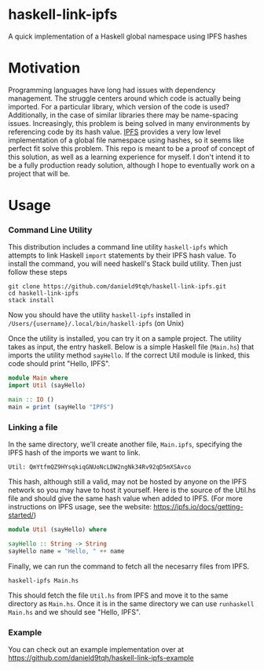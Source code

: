 # haskell-link-ipfs

A quick implementation of a Haskell global namespace using IPFS hashes

# Motivation

Programming languages have long had issues with dependency management. The struggle centers around which code is actually being imported. For a particular library, which version of the code is used? Additionally, in the case of similar libraries there may be name-spacing issues. Increasingly, this problem is being solved in many environments by referencing code by its hash value. [IPFS](https://github.com/ipfs/ipfs) provides a very low level implementation of a global file namespace using hashes, so it seems like perfect fit solve this problem. This repo is meant to be a proof of concept of this solution, as well as a learning experience for myself. I don't intend it to be a fully production ready solution, although I hope to eventually work on a project that will be.

# Usage
### Command Line Utility
This distribution includes a command line utility `haskell-ipfs` which attempts to link Haskell `import` statements by their IPFS hash value. To install the command, you will need haskell's Stack build utility. Then just follow these steps

```
git clone https://github.com/danield9tqh/haskell-link-ipfs.git
cd haskell-link-ipfs
stack install
```

Now you should have the utility `haskell-ipfs` installed in `/Users/{username}/.local/bin/haskell-ipfs` (on Unix)

Once the utility is installed, you can try it on a sample project. The utility takes as input, the entry haskell. Below is a simple Haskell file (`Main.hs`) that imports the utility method `sayHello`. If the correct Util module is linked, this code should print "Hello, IPFS".
```haskell
module Main where
import Util (sayHello)

main :: IO ()
main = print (sayHello "IPFS")
```

### Linking a file
In the same directory, we'll create another file, `Main.ipfs`, specifying the IPFS hash of the imports we want to link.
```
Util: QmYtfmQZ9HYsqkiqGNUoNcLDW2ngNk34Rv92qD5mXSAvco
```

This hash, although still a valid, may not be hosted by anyone on the IPFS network so you may have to host it yourself. Here is the source of the Util.hs file and should give the same hash value when added to IPFS. (For more instructions on IPFS usage, see the website: https://ipfs.io/docs/getting-started/)

```haskell
module Util (sayHello) where

sayHello :: String -> String
sayHello name = "Hello, " ++ name

```

Finally, we can run the command to fetch all the necesarry files from IPFS. 
```
haskell-ipfs Main.hs
```
This should fetch the file `Util.hs` from IPFS and move it to the same directory as `Main.hs`. Once it is in the same directory we can use `runhaskell Main.hs` and we should see "Hello, IPFS".

### Example
You can check out an example implementation over at https://github.com/danield9tqh/haskell-link-ipfs-example
